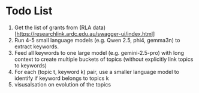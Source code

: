 # Todo List

1. Get the list of grants from (RLA data)[https://researchlink.ardc.edu.au/swagger-ui/index.html]
2. Run 4-5 small language models (e.g. Qwen 2.5, phi4, gemma3n) to extract keywords.
3. Feed all keywords to one large model (e.g. gemini-2.5-pro) with long context to create multiple buckets of topics (without explicitly link topics to keywords)
4. For each (topic t, keyword k) pair, use a smaller language model to identify if keyword belongs to topics k 
5. visusalsation on evolution of the topics